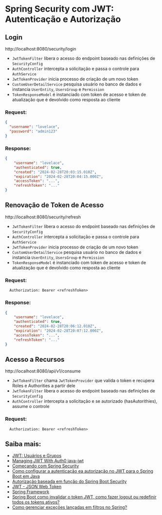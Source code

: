 # Spring Security com JWT: Autenticação e Autorização

## Login
http://localhost:8080/security/login

- `JwtTokenFilter` libera o acesso do endpoint baseado nas definições de `SecurityConfig`
- `AuthController` intercepta a solicitação e passa o controle para `AuthService`
- `JwtTokenProvider` inicia processo de criação de um novo token
- `CustomUserDetailService` pesquisa usuário no banco de dados e instancia `UserEntity`, `UsersGroup` e `Permission`
- `TokenResponseModel` é instanciado com token de acesso e token de atualização que é devolvido como resposta ao cliente

### Request:
```json
{ 
  "username": "lovelace",
  "password": "admin123"
}
```

### Response:
```json
{
	"username": "lovelace",
	"authenticated": true,
	"created": "2024-02-28T20:03:15.010Z",
	"expiration": "2024-02-28T20:04:15.000Z",
	"accessToken": "...",
	"refreshToken": "..."
}
```

## Renovação de Token de Acesso
http://localhost:8080/security/refresh

- `JwtTokenFilter` libera o acesso do endpoint baseado nas definições de `SecurityConfig`
- `AuthController` intercepta a solicitação e passa o controle para `AuthService`
- `JwtTokenProvider` inicia processo de criação de um novo token
- `CustomUserDetailService` pesquisa usuário no banco de dados e instancia `UserEntity`, `UsersGroup` e `Permission`
- `TokenResponseModel` é instanciado com token de acesso e token de atualização que é devolvido como resposta ao cliente

### Request:
```header
  Authorization: Bearer <refreshToken>
```

### Response:
```json
{
	"username": "lovelace",
	"authenticated": true,
	"created": "2024-02-28T20:06:12.010Z",
	"expiration": "2024-02-28T20:07:12.000Z",
	"accessToken": "...",
	"refreshToken": "..."
}
```

## Acesso a Recursos
http://localhost:8080/api/v1/consume

- `JwtTokenFilter` chama `JwtTokenProvider` que valida o token e recupera Roles e Authorities a partir dele
- `JwtTokenFilter` libera o acesso do endpoint baseado nas definições de `SecurityConfig`
- `AuthController` intercepta a solicitação e se autorizado (hasAutorithies), assume o controle

### Request:
```header
  Authorization: Bearer <refreshToken>
```

## Saiba mais:

- [JWT: Usuários e Grupos](https://www.javadevjournal.com/spring-security/spring-security-roles-and-permissions/)
- [Managing JWT With Auth0 java-jwt](https://www.baeldung.com/java-auth0-jwt)
- [Começando com Spring Security](https://medium.com/cwi-software/come%C3%A7ando-com-spring-security-86a3caec8c40)
- [Como configurar a autenticação ea autorização no JWT para o Spring Boot em Java](https://www.freecodecamp.org/portuguese/news/como-configurar-a-autenticacao-e-a-autorizacao-no-jwt-para-o-spring-boot-em-java/)
- [Autorização baseada em função do Spring Boot Security](https://howtodoinjava.com/spring-security/spring-boot-role-based-authorization/)
- [JWT - JSON Web Token](https://glysns.gitbook.io/spring-framework/spring-security/spring-security-e-jwt)
- [Spring Framework](https://glysns.gitbook.io/spring-framework/)
- [Spring Boot como invalidar o token JWT, como fazer logout ou redefinir todos os tokens ativos?](https://sopheamak.medium.com/springboot-how-to-invalidate-jwt-token-such-as-logout-or-reset-all-active-tokens-73f55289d47b)
- [Como gerenciar exceções lançadas em filtros no Spring?](https://stackoverflow.com/questions/34595605/how-to-manage-exceptions-thrown-in-filters-in-spring)
